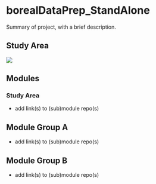 # borealDataPrep_StandAlone

Summary of project, with a brief description.

## Study Area

![](images/studyArea.png)

## Modules

### Study Area

- add link(s) to (sub)module repo(s)

## Module Group A

- add link(s) to (sub)module repo(s)

## Module Group B

- add link(s) to (sub)module repo(s)
